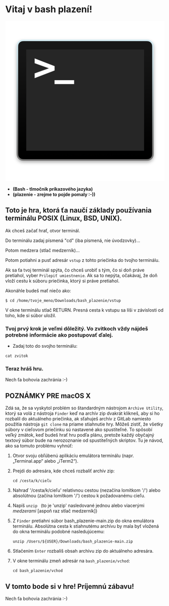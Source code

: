 # Vitaj v bash plazení!
![terminal](https://github.com/Krakensnv/bash_plazenie/blob/main/images/terminal.png)
- **(Bash - tlmočník príkazového jazyka)**
- **(plazenie - zrejme to pojde pomaly :-))**

## Toto je hra, ktorá ťa naučí základy používania terminálu POSIX (Linux, BSD, UNIX).

Ak chceš začať hrať, otvor terminál.

Do terminálu zadaj písmená "cd" (iba písmená, nie úvodzovky)...

Potom medzera (stlač medzerník)...

Potom potiahni a pusť adresár `vstup` z tohto priečinka do tvojho terminálu.

Ak sa ťa tvoj terminál spýta, čo chceš urobiť s tým, čo si doň práve pretiahol, 
vyber `Prilepiť umiestnenie`.
Ak sa to nepýta, očakávaj, že doň vloží cestu k súboru priečinka, ktorý si práve pretiahol.

Akonáhle budeš mať niečo ako:

```
$ cd /home/tvoje_meno/Downloads/bash_plazenie/vstup
```

V okne terminálu stlač RETURN.
Presná cesta k vstupu sa líši v závislosti od toho, kde si súbor uložil.

### **Tvoj prvý krok je veľmi dôležitý. Vo zvitkoch vždy nájdeš potrebné informácie ako postupovať ďalej.**

- Zadaj toto do svojho terminálu:
```
cat zvitok
```

### Teraz hráš hru.
Nech ťa bohovia zachránia :-)

## POZNÁMKY PRE macOS X
Zdá sa, že sa vyskytol problém so štandardným nástrojom `Archive Utility`, ktorý sa volá z nástroja `Finder`
keď na archív zip dvakrát klikneš, aby si ho rozbalil do aktuálneho priečinka,
ak sťahuješ archív z GitLab namiesto použitia nástroja `git clone` na priame stiahnutie hry.
Môžeš zistiť, že všetky súbory v cieľovom priečinku sú nastavené ako spustiteľné.
To spôsobí veľký zmätok, keď budeš hrať hru podľa plánu,
pretože každý obyčajný textový súbor bude na nerozoznanie od spustiteľných skriptov.
Tu je návod, ako sa tomuto problému vyhnúť:

1. Otvor svoju obľúbenú aplikáciu emulátora terminálu (napr. „Terminal.app“ alebo „iTerm2“).
2. Prejdi do adresára, kde chceš rozbaliť archív zip:
    ```
    cd /cesta/k/cieľu
    ```

3. Nahraď '/cesta/k/cieľu' relatívnou cestou (nezačína lomítkom '/')
alebo absolútnou (začína lomítkom '/') cestou k požadovanému cieľu.
4. Napíš `unzip ` (to je 'unzip' nasledované jednou alebo viacerými *medzerami* [aspoň raz stlač medzerník])
5. Z `Finder` pretiahni súbor bash_plazenie-main.zip do okna emulátora terminálu.
Absolútna cesta k stiahnutému archívu by mala byť vložená do okna terminálu
podobné nasledujúcemu:
    ```
    unzip /Users/${USER}/Downloads/bash_plazenie-main.zip
    ```
	
6. Stlačením `Enter` rozbalíš obsah archívu zip do aktuálneho adresára.
7. V okne terminálu zmeň adresár na `bash_plazenie/vchod`:
    ```
    cd bash_plazenie/vchod
    ```

## V tomto bode si v hre! Príjemnú zábavu!
Nech ťa bohovia zachránia :-)